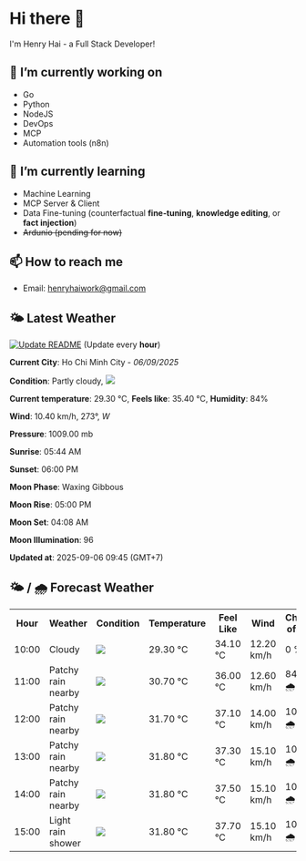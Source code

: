 # Hi there 👋

I'm Henry Hai - a Full Stack Developer!

## 🔭 I’m currently working on

- Go
- Python
- NodeJS
- DevOps
- MCP
- Automation tools (n8n)

## 🌱 I’m currently learning

- Machine Learning
- MCP Server & Client
- Data Fine-tuning (counterfactual **fine‑tuning**, **knowledge editing**, or **fact injection**)
- ~~Ardunio (pending for now)~~

## 📫 How to reach me

- Email: <henryhaiwork@gmail.com>

## 🌤️ Latest Weather
[![Update README](https://github.com/henry0hai/henry0hai/actions/workflows/udpateReadme.yml/badge.svg)](https://github.com/henry0hai/henry0hai/actions/workflows/udpateReadme.yml)
(Update every **hour**)
<!-- CURRENT_WEATHER:START -->
**Current City**: Ho Chi Minh City - *06/09/2025*

**Condition**: Partly cloudy, <img src="https://cdn.weatherapi.com/weather/64x64/day/116.png"/>

**Current temperature**: 29.30 °C, **Feels like**: 35.40 °C, **Humidity**: 84%

**Wind**: 10.40 km/h, 273°, *W*

**Pressure**: 1009.00 mb

**Sunrise**: 05:44 AM

**Sunset**: 06:00 PM

**Moon Phase**: Waxing Gibbous

**Moon Rise**: 05:00 PM

**Moon Set**: 04:08 AM

**Moon Illumination**: 96

**Updated at**: 2025-09-06 09:45 (GMT+7)<!-- CURRENT_WEATHER:END -->

## 🌤️ / 🌧️ Forecast Weather
<!-- FORECAST_WEATHER:START -->
<table>
		<tr>
			<th>Hour</th>
			<th>Weather</th>
			<th>Condition</th>
			<th>Temperature</th>
			<th>Feel Like</th>
			<th>Wind</th>
			<th>Chance of Rain</th>
		</tr>
				<tr>
					<td>10:00</td>
					<td>Cloudy </td>
					<td><img src='https://cdn.weatherapi.com/weather/64x64/day/119.png'/></td>
					<td>29.30 °C</td>
					<td>34.10 °C</td>
					<td>12.20 km/h</td>
					<td>0 %</td>
				</tr>
				<tr>
					<td>11:00</td>
					<td>Patchy rain nearby</td>
					<td><img src='https://cdn.weatherapi.com/weather/64x64/day/176.png'/></td>
					<td>30.70 °C</td>
					<td>36.00 °C</td>
					<td>12.60 km/h</td>
					<td>84 % 🌧️</td>
				</tr>
				<tr>
					<td>12:00</td>
					<td>Patchy rain nearby</td>
					<td><img src='https://cdn.weatherapi.com/weather/64x64/day/176.png'/></td>
					<td>31.70 °C</td>
					<td>37.10 °C</td>
					<td>14.00 km/h</td>
					<td>100 % 🌧️</td>
				</tr>
				<tr>
					<td>13:00</td>
					<td>Patchy rain nearby</td>
					<td><img src='https://cdn.weatherapi.com/weather/64x64/day/176.png'/></td>
					<td>31.80 °C</td>
					<td>37.30 °C</td>
					<td>15.10 km/h</td>
					<td>100 % 🌧️</td>
				</tr>
				<tr>
					<td>14:00</td>
					<td>Patchy rain nearby</td>
					<td><img src='https://cdn.weatherapi.com/weather/64x64/day/176.png'/></td>
					<td>31.80 °C</td>
					<td>37.50 °C</td>
					<td>15.10 km/h</td>
					<td>100 % 🌧️</td>
				</tr>
				<tr>
					<td>15:00</td>
					<td>Light rain shower</td>
					<td><img src='https://cdn.weatherapi.com/weather/64x64/day/353.png'/></td>
					<td>31.80 °C</td>
					<td>37.70 °C</td>
					<td>15.10 km/h</td>
					<td>100 % 🌧️</td>
				</tr>
</table>
<!-- FORECAST_WEATHER:END -->

